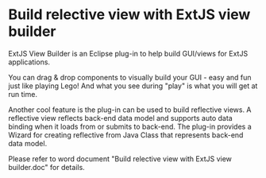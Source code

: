 # Build relective view with ExtJS view builder

ExtJS View Builder is an Eclipse plug-in to help build GUI/views for ExtJS applications. 

You can drag & drop components to visually build your GUI - easy and fun just like playing Lego!  And what you see during "play" is what you will get at run time. 

Another cool feature is the plug-in can be used to build reflective views.  A reflective view reflects back-end data model and supports auto data binding when it loads from or submits to back-end.  The plug-in provides a Wizard for creating reflective from Java Class that represents back-end data model.

Please refer to word document "Build relective view with ExtJS view builder.doc" for details.
